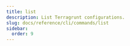 ```yaml
---
title: list
description: List Terragrunt configurations.
slug: docs/reference/cli/commands/list
sidebar:
  order: 9
---
```


<!-- This page is intentionally empty. Commands are defined in `src/pages/docs/reference/cli/commands/[...slug.astro] -->
<!-- This file is a placeholder to ensure that other pages see commands in their sidebars, and so that the data is accessible in the docs collection. -->
